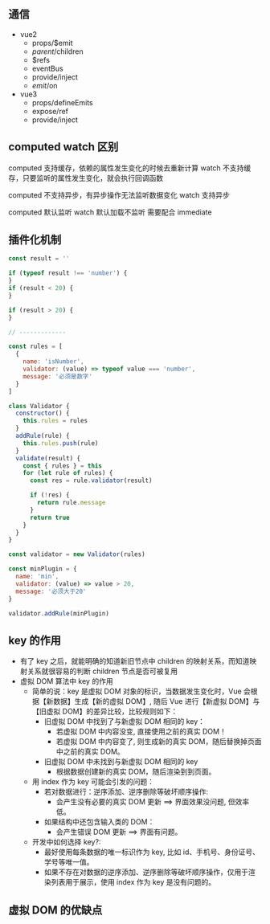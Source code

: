## 通信

- vue2
  - props/$emit
  - $parent/$children
  - $refs
  - eventBus
  - provide/inject
  - $emit/$on
- vue3
  - props/defineEmits
  - expose/ref
  - provide/inject

## computed watch 区别

computed 支持缓存，依赖的属性发生变化的时候去重新计算
watch 不支持缓存，只要监听的属性发生变化，就会执行回调函数

computed 不支持异步，有异步操作无法监听数据变化
watch 支持异步

computed 默认监听
watch 默认加载不监听 需要配合 immediate

## 插件化机制

```js
const result = ''

if (typeof result !== 'number') {
}
if (result < 20) {
}

if (result > 20) {
}

// -------------

const rules = [
  {
    name: 'isNumber',
    validator: (value) => typeof value === 'number',
    message: '必须是数字'
  }
]

class Validator {
  constructor() {
    this.rules = rules
  }
  addRule(rule) {
    this.rules.push(rule)
  }
  validate(result) {
    const { rules } = this
    for (let rule of rules) {
      const res = rule.validator(result)

      if (!res) {
        return rule.message
      }
      return true
    }
  }
}

const validator = new Validator(rules)

const minPlugin = {
  name: 'min',
  validator: (value) => value > 20,
  message: '必须大于20'
}

validator.addRule(minPlugin)
```

## key 的作用

- 有了 key 之后，就能明确的知道新旧节点中 children 的映射关系，而知道映射关系就很容易的判断 children 节点是否可被复用
- 虚拟 DOM 算法中 key 的作用
  - 简单的说：key 是虚拟 DOM 对象的标识，当数据发生变化时，Vue 会根据【新数据】生成【新的虚拟 DOM】,
    随后 Vue 进行【新虚拟 DOM】与【旧虚拟 DOM】的差异比较，比较规则如下：
    - 旧虚拟 DOM 中找到了与新虚拟 DOM 相同的 key：
      - 若虚拟 DOM 中内容没变, 直接使用之前的真实 DOM！
      - 若虚拟 DOM 中内容变了, 则生成新的真实 DOM，随后替换掉页面中之前的真实 DOM。
    - 旧虚拟 DOM 中未找到与新虚拟 DOM 相同的 key
      - 根据数据创建新的真实 DOM，随后渲染到到页面。
  - 用 index 作为 key 可能会引发的问题：
    - 若对数据进行：逆序添加、逆序删除等破坏顺序操作:
      - 会产生没有必要的真实 DOM 更新 ==> 界面效果没问题, 但效率低。
    - 如果结构中还包含输入类的 DOM：
      - 会产生错误 DOM 更新 ==> 界面有问题。
  - 开发中如何选择 key?:
    - 最好使用每条数据的唯一标识作为 key, 比如 id、手机号、身份证号、学号等唯一值。
    - 如果不存在对数据的逆序添加、逆序删除等破坏顺序操作，仅用于渲染列表用于展示，使用 index 作为 key 是没有问题的。

## 虚拟 DOM 的优缺点
